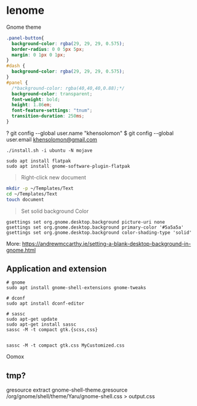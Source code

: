 # lenome

Gnome theme

```css
.panel-button{
  background-color: rgba(29, 29, 29, 0.575);
  border-radius: 0 0 5px 5px;
  margin: 0 1px 0 1px;
}
#dash {
  background-color: rgba(29, 29, 29, 0.575);
}
#panel {
  /*background-color: rgba(40,40,40,0.88);*/
  background-color: transparent;
  font-weight: bold;
  height: 1.86em;
  font-feature-settings: "tnum";
  transition-duration: 250ms; 
}
```

?
git config --global user.name "khensolomon"
$ git config --global user.email khensolomon@gmail.com

```properties
./install.sh -i ubuntu -N mojave

sudo apt install flatpak
sudo apt install gnome-software-plugin-flatpak
```

> Right-click new document

```bash
mkdir -p ~/Templates/Text
cd ~/Templates/Text
touch document
```

> Set solid background Color

```properties
gsettings set org.gnome.desktop.background picture-uri none
gsettings set org.gnome.desktop.background primary-color '#5a5a5a'
gsettings set org.gnome.desktop.background color-shading-type 'solid'
```

More: https://andrewmccarthy.ie/setting-a-blank-desktop-background-in-gnome.html

## Application and extension

```properties
# gnome
sudo apt install gnome-shell-extensions gnome-tweaks

# dconf
sudo apt install dconf-editor

# sassc
sudo apt-get update
sudo apt-get install sassc
sassc -M -t compact gtk.{scss,css}


sassc -M -t compact gtk.css MyCustomized.css
```

Oomox

## tmp?

gresource extract gnome-shell-theme.gresource /org/gnome/shell/theme/Yaru/gnome-shell.css > output.css

